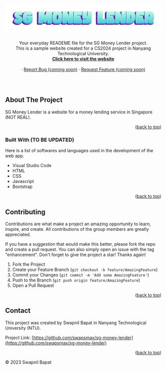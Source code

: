 <div id="top"></div>



<!-- PROJECT LOGO -->
<br />
<div align="center">
  <a href="https://github.com/swapsmax/sg-money-lender">
    <img src="readme_images/sgml_readme.png" alt="Logo">
  </a>

  <h3 align="center"></h3>

  <p align="center">
    Your everyday READEME file for the SG Money Lender project.
    <br />
    This is a sample website created for a CS2024 project in Nanyang Technological University.<br>
    <a href="https://swapsmax.github.io/sg-money-lender/index.html"><strong>Click here to visit the website</strong></a>
    <br />
    <br />
    ·
    <a href="https://github.com/swapsmax/sg-money-lender">Report Bug (coming soon)</a>
    ·
    <a href="https://github.com/swapsmax/sg-money-lender">Request Feature (coming soon)</a>
  </p>
</div>

<br />
<br />


<!-- ABOUT THE PROJECT -->
## About The Project

SG Money Lender is a website for a money lending service in Singapore (NOT REAL).

<p align="right">(<a href="#top">back to top</a>)</p>



### Built With (TO BE UPDATED)

Here is a list of softwares and languages used in the development of the web app.

* Visual Studio Code
* HTML
* CSS
* Javascript
* Bootstrap


<p align="right">(<a href="#top">back to top</a>)</p>


<!-- CONTRIBUTING -->
## Contributing

Contributions are what make a project an amazing opportunity to learn, inspire, and create. All contributions of the group members are greatly appreciated.

If you have a suggestion that would make this better, please fork the repo and create a pull request. You can also simply open an issue with the tag "enhancement".
Don't forget to give the project a star! Thanks again!

1. Fork the Project
2. Create your Feature Branch (`git checkout -b feature/AmazingFeature`)
3. Commit your Changes (`git commit -m 'Add some AmazingFeature'`)
4. Push to the Branch (`git push origin feature/AmazingFeature`)
5. Open a Pull Request

<p align="right">(<a href="#top">back to top</a>)</p>




<!-- CONTACT -->
## Contact

This project was created by Swapnil Bapat in Nanyang Technological University (NTU).

Project Link: [https://github.com/swapsmax/sg-money-lender](https://github.com/swapsmax/sg-money-lender)

<p align="right">(<a href="#top">back to top</a>)</p>


© 2023 Swapnil Bapat

